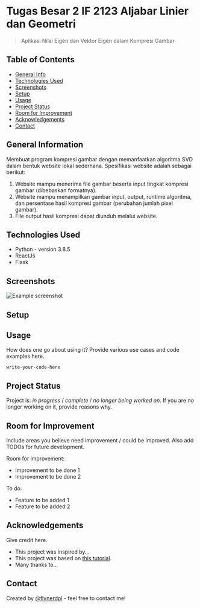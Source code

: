 # Tugas Besar 2 IF 2123 Aljabar Linier dan Geometri
> Aplikasi Nilai Eigen dan Vektor Eigen dalam Kompresi Gambar

## Table of Contents
* [General Info](#general-information)
* [Technologies Used](#technologies-used)
* [Screenshots](#screenshots)
* [Setup](#setup)
* [Usage](#usage)
* [Project Status](#project-status)
* [Room for Improvement](#room-for-improvement)
* [Acknowledgements](#acknowledgements)
* [Contact](#contact)
<!-- * [License](#license) -->

## General Information
Membuat program kompresi gambar dengan memanfaatkan algoritma SVD dalam bentuk 
website lokal sederhana. 
Spesifikasi website adalah sebagai berikut: 
1. Website mampu menerima file gambar beserta input tingkat kompresi gambar 
(dibebaskan formatnya).
2. Website mampu menampilkan gambar input, output, runtime algoritma, dan persentase 
hasil kompresi gambar (perubahan jumlah pixel gambar).
3. File output hasil kompresi dapat diunduh melalui website.
<!-- You don't have to answer all the questions - just the ones relevant to your project. -->


## Technologies Used
- Python - version 3.8.5
- ReactJs
- Flask

## Screenshots
![Example screenshot](./img/screenshot.png)
<!-- If you have screenshots you'd like to share, include them here. -->


## Setup



## Usage
How does one go about using it?
Provide various use cases and code examples here.

`write-your-code-here`


## Project Status
Project is: _in progress_ / _complete_ / _no longer being worked on_. If you are no longer working on it, provide reasons why.


## Room for Improvement
Include areas you believe need improvement / could be improved. Also add TODOs for future development.

Room for improvement:
- Improvement to be done 1
- Improvement to be done 2

To do:
- Feature to be added 1
- Feature to be added 2


## Acknowledgements
Give credit here.
- This project was inspired by...
- This project was based on [this tutorial](https://www.example.com).
- Many thanks to...


## Contact
Created by [@flynerdpl](https://www.flynerd.pl/) - feel free to contact me!


<!-- Optional -->
<!-- ## License -->
<!-- This project is open source and available under the [... License](). -->

<!-- You don't have to include all sections - just the one's relevant to your project -->
